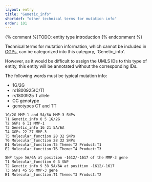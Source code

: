 ```yaml
---
layout: entry
title: "Genetic_info"
shortdef: "other technical terms for mutation info"
order: 101
---
```


{% comment %}TODO: entity type introduction {% endcomment %}

<!-- details -->

<!--
Technical terms for mutation information, which cannot be included in [GGPs](), can be categorized into this category, 'MENTION'.
-->
Technical terms for mutation information, which cannot be included in [GGPs](), can be categorized into this category, 'Genetic_info'.

However, as it would be difficult to assign the UMLS IDs to this type of entity, this entity will be annotated without the corresponding IDs.

The following words must be typical mutation info:
 - 1G/2G
 - rs1800925(C/T)
 - rs1800925 T allele
 - CC genotype
 - genotypes CT and TT
 
~~~ ann
1G/2G MMP-1 and 5A/6A MMP-3 SNPs
T1 Genetic_info 0 5 1G/2G
T2 GGPs 6 11 MMP-1
T3 Genetic_info 16 21 5A/6A
T4 GGPs 22 27 MMP-3
T5 Molecular_function 28 32 SNPs
T6 Molecular_function 28 32 SNPs
E1 Molecular_function:T5 Theme:T2 Product:T1
E2 Molecular_function:T6 Theme:T4 Product:T3
~~~
~~~ ann
SNP type 5A/6A at position -1612/-1617 of the MMP-3 gene
T1 Molecular_function 0 3 SNP
T2 Genetic_info 9 38 5A/6A at position -1612/-1617
T3 GGPs 45 56 MMP-3 gene
E1 Molecular_function:T1 Theme:T3 Product:T2
~~~

